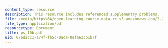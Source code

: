 ```yaml
---
content_type: resource
description: This resource includes referenced supplementry problems.
file: /media/https%3A/open-learning-course-data-rc.s3.amazonaws.com/2-20-marine-hydrodynamics-13-021-spring-2005/076d2cc1a74ffb5c0ada0efa63cb1b7f_ps_10b.pdf
file_type: application/pdf
resourcetype: Document
title: ps_10b.pdf
uid: 076d2cc1-a74f-fb5c-0ada-0efa63cb1b7f
---
```

